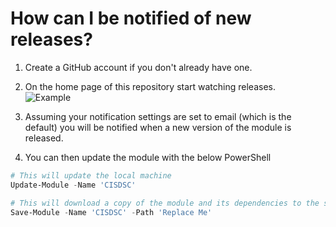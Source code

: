 # How can I be notified of new releases?
1) Create a GitHub account if you don't already have one.

2) On the home page of this repository start watching releases.
</br>![Example](screenshots/watching.PNG)

3) Assuming your notification settings are set to email (which is the default) you will be notified when a new version of the module is released.

4) You can then update the module with the below PowerShell
```powershell
# This will update the local machine
Update-Module -Name 'CISDSC'

# This will download a copy of the module and its dependencies to the specified location
Save-Module -Name 'CISDSC' -Path 'Replace Me'
```